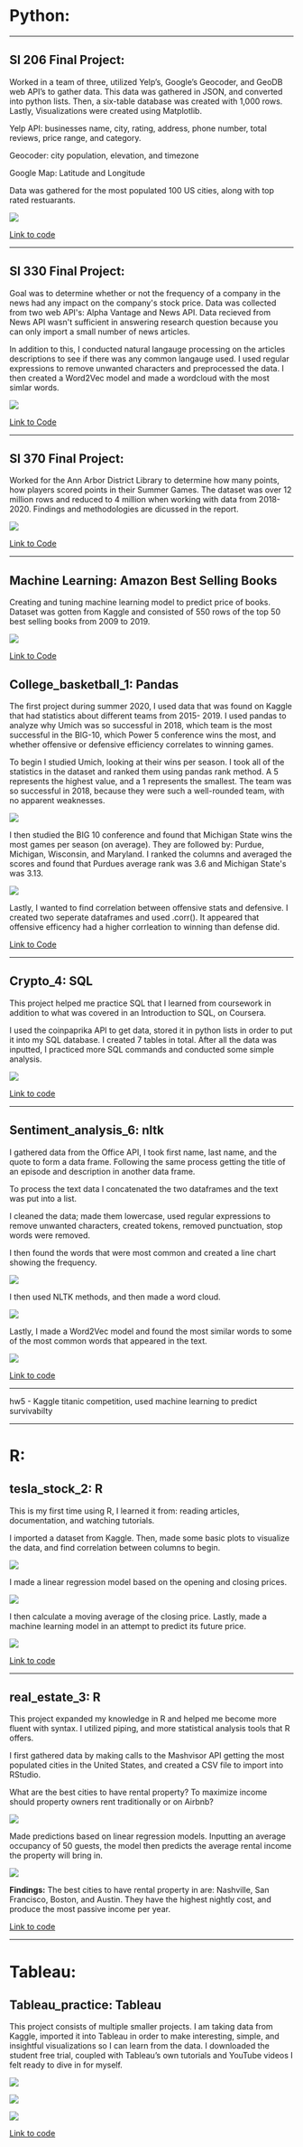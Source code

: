 
# **Python:**

---
## SI 206 Final Project:
Worked in a team of three, utilized Yelp’s, Google’s Geocoder, and GeoDB web API’s to gather data. This data was gathered in JSON, and converted into python lists. Then, a six-table database was created with 1,000 rows. Lastly, Visualizations were created using Matplotlib.

Yelp API: businesses name, city, rating, address, phone number, total reviews, price range, and category.

Geocoder: city population, elevation, and timezone

Google Map: Latitude and Longitude

Data was gathered for the most populated 100 US cities, along with top rated restuarants. 

![](/images/lat_long.png)

[Link to code](https://github.com/mfannin099/data-science-portfolio/tree/main/SI206FinalProject)

---

## SI 330 Final Project: 
Goal was to determine whether or not the frequency of a company in the news had any impact on the company's stock price. Data was collected from two web API's: Alpha Vantage and News API. Data recieved from News API wasn't sufficient in answering research question because you can only import a small number of news articles. 

In addition to this, I conducted natural langauge processing on the articles descriptions to see if there was any common langauge used. I used regular expressions to remove unwanted characters and preprocessed the data. I then created a Word2Vec model and made a wordcloud with the most simlar words.

![](/images/stocks_1.png)

[Link to Code](https://github.com/mfannin099/data-science-portfolio/tree/main/SI330_final)

---

## SI 370 Final Project: 
Worked for the Ann Arbor District Library to determine how many points, how players scored points in their Summer Games. The dataset was over 12 million rows and reduced to 4 million when working with data from 2018-2020. Findings and methodologies are dicussed in the report.

![](/images/logo.jpg)

[Link to Code](https://github.com/mfannin099/SI-370-Final)

---

## Machine Learning: Amazon Best Selling Books

Creating and tuning machine learning model to predict price of books. Dataset was gotten from Kaggle and consisted of 550 rows of the top 50 best selling books from 2009 to 2019.

![](/images/final_predictions.jpg)

[Link to Code](https://github.com/mfannin099/machine-learning-bestsellers)

## College_basketball_1: Pandas 
The first project during summer 2020, I used data that was found on Kaggle that had statistics about different teams from 2015- 2019. I used pandas to analyze why Umich was so successful in 2018, which team is the most successful in the BIG-10, which Power 5 conference wins the most, and whether offensive or defensive efficiency correlates to winning games.

To begin I studied Umich, looking at their wins per season. I took all of the statistics in the dataset and ranked them using pandas rank method. A 5 represents the highest value, and a 1 represents the smallest. The team was so successful in 2018, because they were such a well-rounded team, with no apparent weaknesses. 

![](/images/basketball_1.jpg)

I then studied the BIG 10 conference and found that Michigan State wins the most games per season (on average). They are followed by: Purdue, Michigan, Wisconsin, and Maryland. I ranked the columns and averaged the scores and found that Purdues average rank was 3.6 and Michigan State's was 3.13.

![](/images/basketball_2.jpg)

Lastly, I wanted to find correlation between offensive stats and defensive. I created two seperate dataframes and used .corr(). It appeared that offensive efficency had a higher corrleation to winning than defense did.

[Link to Code](https://github.com/mfannin099/data-science-portfolio/tree/main/college_basketball_1)

---

## Crypto_4: SQL 
This project helped me practice SQL that I learned from coursework in addition to what was covered in an Introduction to SQL, on Coursera. 

I used the coinpaprika API to get data, stored it in python lists in order to put it into my SQL database. I created 7 tables in total. After all the data was inputted, I practiced more SQL commands and conducted some simple analysis.

![](/images/crypto_1.jpg)

[Link to code](https://github.com/mfannin099/summer2020-4)

---

## Sentiment_analysis_6: nltk
I gathered data from the Office API, I took first name, last name, and the quote to form a data frame. Following the same process getting the title of an episode and description in another data frame. 

To process the text data I concatenated the two dataframes and the text was put into a list.

I cleaned the data; made them lowercase, used regular expressions to remove unwanted characters, created tokens, removed punctuation, stop words were removed. 

I then found the words that were most common and created a line chart showing the frequency.

![](/images/nltk_1.jpg)

I then used NLTK methods, and then made a word cloud. 

![](/images/nltk_2.jpg)

Lastly, I made a Word2Vec model and found the most similar words to some of the most common words that appeared in the text.

![](/images/nltk_3.jpg)

[Link to code](https://github.com/mfannin099/project2020-6)

---

hw5 - Kaggle titanic competition, used machine learning to predict survivabilty 

---

# **R:**

## tesla_stock_2: R 
This is my first time using R, I learned it from: reading articles, documentation, and watching tutorials. 

I imported a dataset from Kaggle. Then, made some basic plots to visualize the data, and find correlation between columns to begin. 

![](/images/tesla_1.jpg)

I made a linear regression model based on the opening and closing prices. 

![](/images/tesla_2.jpg)

I then calculate a moving average of the closing price. Lastly, made a machine learning model in an attempt to predict its future price.

![](/images/tesla_3.jpg)

[Link to code](https://github.com/mfannin099/data-science-portfolio/tree/main/tesla_stock_2)

---

## real_estate_3: R
This project expanded my knowledge in R and helped me become more fluent with syntax. I utilized piping, and more statistical analysis tools that R offers.

I first gathered data by making calls to the Mashvisor API getting the most populated cities in the United States, and created a CSV file to import into RStudio.

What are the best cities to have rental property? To maximize income should property owners rent traditionally or on Airbnb?

![](/images/real_estate_1.jpg)

Made predictions based on linear regression models. Inputting an average occupancy of 50 guests, the model then predicts the average rental income the property will bring in. 

![](/images/real_estate_2.jpg)

**Findings:** The best cities to have rental property in are: Nashville, San Francisco, Boston, and Austin. They have the highest nightly cost, and produce the most passive income per year. 

[Link to code](https://github.com/mfannin099/data-science-portfolio/tree/main/real_estate_3)

---

# **Tableau:**

## Tableau_practice: Tableau 
This project consists of multiple smaller projects. I am taking data from Kaggle, imported it into Tableau in order to make interesting, simple, and insightful visualizations so I can learn from the data. I downloaded the student free trial, coupled with Tableau’s own tutorials and YouTube videos I felt ready to dive in for myself.

![](/images/tableau_1.jpg)

![](/images/tableau_2.jpg)

![](/images/tableau_3.jpg)

[Link to code](https://github.com/mfannin099/summer2020-5)

